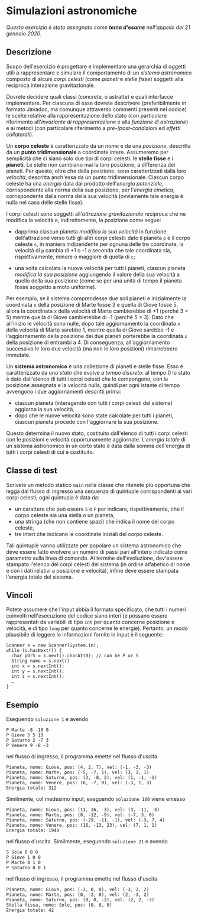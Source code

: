 # Simulazioni astronomiche

_Questo esercizio è stato assegnato come **tema d'esame** nell'appello del 21
gennaio 2020._

## Descrizione

Scopo dell'esercizio è progettare e implementare una gerarchia di oggetti utili a
rappresentare e simulare il comportamento di un *sistema astronomico* composto
di alcuni *corpi celesti* (come *pianeti* e *stelle fisse*) soggetti alla
reciproca interazione gravitazionale.

Dovrete decidere quali classi (concrete, o astratte) e quali interfacce
implementare. Per ciascuna di esse dovrete descrivere (preferibilmente in
formato Javadoc, ma comunque attraverso commenti presenti nel codice) le scelte
relative alla rappresentazione dello stato (con particolare riferimento
all'*invariante di rappresentazione* e alla *funzione di astrazione*) e ai
metodi (con particolare riferimento a *pre-*/*post-condizioni* ed *effetti
collaterali*).

Un **corpo celeste** è caratterizzato da un *nome* e da una *posizione*,
descritta da un **punto tridimensionale** a coordinate intere. Assumeremo per
semplicità che ci siano solo due tipi di corpi celesti: le **stelle fisse** e i
**pianeti**. Le stelle non cambiano mai la loro posizione, a differenza dei
pianeti. Per questo, oltre che dalla posizione, sono caratterizzati dalla loro
*velocità*, descritta anch'essa da un punto tridimensionale. Ciascun corpo
celeste ha una *energia* data dal prodotto dell'*energia potenziale*,
corrispondente alla norma della sua posizione, per l'*energia cinetica*,
corrispondente dalla norma della sua velocità (ovviamente tale energia è nulla
nel caso delle stelle fisse).

I corpi celesti sono soggetti all'*attrazione gravitazionale* reciproca che ne
modifica la velocità e, indirettamente, la posizione come segue:

* dapprima ciascun pianeta *modifica la sua velocità* in funzione
  dell'attrazione verso tutti gli altri corpi celesti: dato il pianeta `p` e il
  corpo celeste `c`, in maniera indipendente per ognuna delle tre coordinate, la
  velocità di `p` cambia di +1 o -1 a seconda che tale coordinata sia,
  rispettivamente, minore o maggiore di quella di `c`;

* una volta calcolata la nuova velocità per tutti i pianeti, ciascun pianeta
  *modifica la sua posizione* aggiungendo il valore della
  sua velocità a quello della sua posizione (come se per una unità di tempo il
  pianeta fosse soggetto a moto uniforme).

Per esempio, se il sistema comprendesse due soli pianeti e inizialmente la
coordinata `x` della posizione di Marte fosse 3 e quella di Giove fosse 5,
allora la coordinata `x` della velocità di Marte cambierebbe di +1 (perché 3 <
5) mentre quella di Giove cambierebbe di -1 (perché 5 > 3).
Dato che all'inizio le velocità sono nulle, dopo tale aggiornamento la
coordinata `x` della velocità di Marte sarebbe 1, mentre quella di Giove sarebbe
-1 e l'aggiornamento della posizione dei due pianeti porterebbe la coordinata
`x` della posizione di entrambi a 4. Di conseguenza, all'aggiornamento
successivo le loro due velocità (ma non le loro posizioni) rimarrebbero
immutate.

Un **sistema astronomico** è una collezione di pianeti e stelle fisse. Esso è
caratterizzato da uno *stato* che evolve a *tempo discreto*: al tempo 0 lo stato
è dato dall'elenco di tutti i corpi celesti che lo compongono, con la posizione
assegnata e la velocità nulla, quindi per ogni istante di tempo avvengono i due
aggiornamenti descritti prima:

* ciascun pianeta (interagendo con tutti i corpi celesti del sistema) aggiorna
  la sua velocità,
* dopo che le nuove velocità sono state calcolate per tutti i pianeti, ciascun
  pianeta procede con l'aggiornare la sua posizione.

Questo determina il nuovo stato, costituito dall'elenco di tutti i corpi celesti
con le posizioni e velocità opportunamente aggiornate. L'*energia totale* di un
sistema astronomico in un certo stato è data dalla somma dell'energia di tutti i
corpi celesti di cui è costituito.

## Classe di test

Scrivete un metodo statico `main` nella classe che ritenete più opportuna che
legga dal flusso di ingresso una sequenza di quintuple corrispondenti ai vari
corpi celesti; ogni quintupla è data da:

* un carattere che può essere `S` o `P` per indicare, rispettivamente, che il
  corpo celeste sia una stella o un pianeta,
* una stringa (che non contiene spazi) che indica il nome del corpo celeste,
* tre interi che indicano le coordinate iniziali del corpo celeste.

Tali quintuple vanno utilizzate per popolare un sistema astronomico che deve
essere fatto evolvere un numero di passi pari all'intero indicato come parametro
sulla linea di comando. Al termine dell'evoluzione, dev'essere stampato l'elenco
dei corpi celesti del sistema (in ordine alfabetico di nome e con i dati
relativi a posizione e velocità), infine deve essere stampata l'energia totale
del sistema.

## Vincoli

Potete assumere che l'input abbia il formato specificato, che tutti i numeri
coinvolti nell'esecuzione del codice siano interi (e possano essere
rappresentati da variabili di tipo `int` per quanto concerne posizione e
velocità, e di tipo `long` per quanto concerne le energie). Pertanto, un modo
plausibile di leggere le informazioni fornite in input è il seguente:

    Scanner s = new Scanner(System.in);
    while (s.hasNext()) {
      char pOrS = s.next().charAt(0); // can be P or S
      String name = s.next()
      int x = s.nextInt();
      int y = s.nextInt();
      int z = s.nextInt();
      …
    }

## Esempio

Eseguendo `soluzione 1` e avendo

    P Marte -8 -10 0
    P Giove 5 5 10
    P Saturno 2 -7 3
    P Venere 9 -8 -3

nel flusso di ingresso, il programma emette nel flusso d'uscita

    Pianeta, nome: Giove, pos: (4, 2, 7), vel: (-1, -3, -3)
    Pianeta, nome: Marte, pos: (-5, -7, 1), vel: (3, 3, 1)
    Pianeta, nome: Saturno, pos: (3, -8, 2), vel: (1, -1, -1)
    Pianeta, nome: Venere, pos: (6, -7, 0), vel: (-3, 1, 3)
    Energia totale: 312

Similmente, col medesimo input, eseguendo `soluzione 100` viene emesso

    Pianeta, nome: Giove, pos: (13, 16, -3), vel: (3, -11, -5)
    Pianeta, nome: Marte, pos: (8, -12, -9), vel: (-7, 3, 0)
    Pianeta, nome: Saturno, pos: (-29, -11, -1), vel: (-3, 7, 4)
    Pianeta, nome: Venere, pos: (16, -13, 23), vel: (7, 1, 1)
    Energia totale: 1940

nel flusso d'uscita. Similmente, eseguendo `soluzione 21` e avendo

    S Sole 0 0 0
    P Giove 1 0 0
    P Marte 0 1 0
    P Saturno 0 0 1

nel flusso di ingresso, il programma emette nel flusso d'uscita

    Pianeta, nome: Giove, pos: (-2, 0, 0), vel: (-3, 2, 2)
    Pianeta, nome: Marte, pos: (0, -2, 0), vel: (2, -3, 2)
    Pianeta, nome: Saturno, pos: (0, 0, -2), vel: (2, 2, -3)
    Stella fissa, nome: Sole, pos: (0, 0, 0)
    Energia totale: 42
